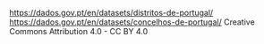 https://dados.gov.pt/en/datasets/distritos-de-portugal/
https://dados.gov.pt/en/datasets/concelhos-de-portugal/
Creative Commons Attribution 4.0 - CC BY 4.0
